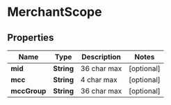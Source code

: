 
# MerchantScope

## Properties
Name | Type | Description | Notes
------------ | ------------- | ------------- | -------------
**mid** | **String** | 36 char max |  [optional]
**mcc** | **String** | 4 char max |  [optional]
**mccGroup** | **String** | 36 char max |  [optional]



